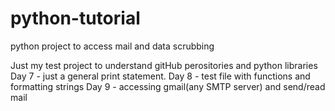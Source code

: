 # python-tutorial
python project to access mail and data scrubbing

Just my test project to understand gitHub perositories and python libraries\
Day 7 - just a general print statement.
Day 8 - test file with functions and formatting strings
Day 9 - accessing gmail(any SMTP server) and send/read mail 
